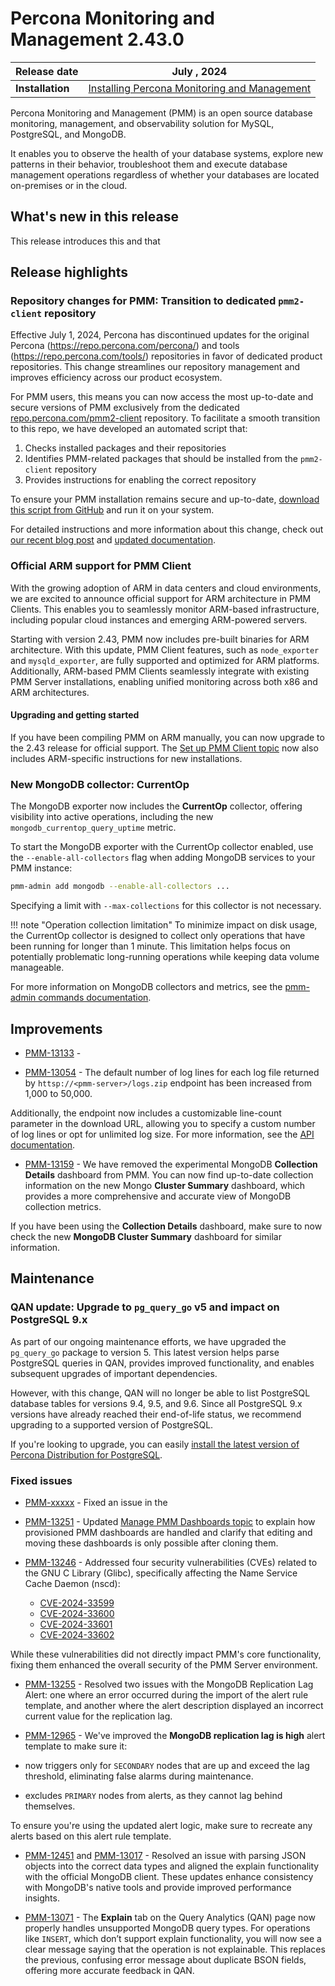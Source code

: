 # Percona Monitoring and Management 2.43.0

| **Release date** | July , 2024                                                                                     |
| -----------------| ----------------------------------------------------------------------------------------------- |
| **Installation** | [Installing Percona Monitoring and Management](../quickstart/index.md) |

Percona Monitoring and Management (PMM) is an open source database monitoring, management, and observability solution for MySQL, PostgreSQL, and MongoDB.

It enables you to observe the health of your database systems, explore new patterns in their behavior, troubleshoot them and execute database management operations regardless of whether your databases are located on-premises or in the cloud.

## What's new in this release

This release introduces this and that

## Release highlights

### Repository changes for PMM: Transition to dedicated `pmm2-client` repository


Effective July 1, 2024, Percona has discontinued updates for the original Percona (https://repo.percona.com/percona/) and tools (https://repo.percona.com/tools/) repositories in favor of dedicated product repositories. This change streamlines our repository management and improves efficiency across our product ecosystem.

For PMM users, this means you can now access the most up-to-date and secure versions of PMM exclusively from the dedicated [repo.percona.com/pmm2-client](`pmm2-client`) repository. To facilitate a smooth transition to this repo, we have developed an automated script that:

1. Checks installed packages and their repositories
2. Identifies PMM-related packages that should be installed from the `pmm2-client` repository
3. Provides instructions for enabling the correct repository

To ensure your PMM installation remains secure and up-to-date, [download this script from GitHub](https://raw.githubusercontent.com/Percona-Lab/release-aux/main/scripts/check_percona_packages.py) and run it on your system.

For detailed instructions and more information about this change, check out [our recent blog post](https://www.percona.com/blog/ensure-the-correct-repositories-are-enabled-for-percona-packages/) and [updated documentation]().

### Official ARM support for PMM Client
With the growing adoption of ARM in data centers and cloud environments, we are excited to announce official support for ARM architecture in PMM Clients. This enables you to seamlessly monitor ARM-based infrastructure, including popular cloud instances and emerging ARM-powered servers.

Starting with version 2.43, PMM now includes pre-built binaries for ARM architecture. With this update, PMM Client features, such as `node_exporter` and `mysqld_exporter`, are fully supported and optimized for ARM platforms. Additionally, ARM-based PMM Clients seamlessly integrate with existing PMM Server installations, enabling unified monitoring across both x86 and ARM architectures.

#### Upgrading and getting started
If you have been compiling PMM on ARM manually, you can now upgrade to the 2.43 release for official support. The [Set up PMM Client topic](../setting-up/client/index.md) now also includes ARM-specific instructions for new installations.

### New MongoDB collector: CurrentOp

The MongoDB exporter now includes the **CurrentOp** collector, offering visibility into active operations, including the new `mongodb_currentop_query_uptime` metric.

To start the MongoDB exporter with the CurrentOp collector enabled, use the `--enable-all-collectors` flag when adding MongoDB services to your PMM instance:

```sh
pmm-admin add mongodb --enable-all-collectors ...
```

Specifying a limit with `--max-collections` for this collector is not necessary.

!!! note "Operation collection limitation"
    To minimize impact on disk usage, the CurrentOp collector is designed to collect only operations that have been running for longer than 1 minute. This limitation helps focus on potentially problematic long-running operations while keeping data volume manageable.

For more information on MongoDB collectors and metrics, see the [pmm-admin commands documentation](../use/commamds/pmm-admin.md).



## Improvements

- [PMM-13133](https://perconadev.atlassian.net/browse/PMM-13133) -

- [PMM-13054](https://perconadev.atlassian.net/browse/PMM-13054) - The default number of log lines for each log file returned by `httsp://<pmm-server>/logs.zip` endpoint has been increased from 1,000 to 50,000.

Additionally, the endpoint now includes a customizable line-count parameter in the download URL, allowing you to specify a custom number of log lines or opt for unlimited log size. For more information, see the [API documentation](https://percona-pmm.readme.io/reference/logs).

- [PMM-13159](https://perconadev.atlassian.net/browse/PMM-13159) - We have removed the experimental MongoDB **Collection Details** dashboard from PMM. You can now find up-to-date collection information on the new Mongo **Cluster Summary** dashboard, which provides a more comprehensive and accurate view of MongoDB collection metrics.

If you have been using the **Collection Details** dashboard, make sure to now check the new **MongoDB Cluster Summary** dashboard for similar information.


## Maintenance

### QAN update: Upgrade to `pg_query_go` v5 and impact on PostgreSQL 9.x

As part of our ongoing maintenance efforts, we have upgraded the `pg_query_go` package to version 5. This latest version helps parse PostgreSQL queries in QAN, provides improved functionality, and enables subsequent upgrades of important dependencies.

However, with this change, QAN will no longer be able to list PostgreSQL database tables for versions 9.4, 9.5, and 9.6. Since all PostgreSQL 9.x versions have already reached their end-of-life status, we recommend upgrading to a supported version of PostgreSQL.

If you're looking to upgrade, you can easily [install the latest version of Percona Distribution for PostgreSQL](https://docs.percona.com/postgresql/16/installing.html).

### Fixed issues


- [PMM-xxxxx](https://perconadev.atlassian.net/browse/PMM-xxxx) - Fixed an issue in the 
- [PMM-13251](https://perconadev.atlassian.net/browse/PMM-13251) - Updated [Manage PMM Dashboards topic](..docs/details/dashboards/dashboard-manage-dashboards.md) to explain how provisioned PMM dashboards are handled and clarify that editing and moving these dashboards is only possible after cloning them.

- [PMM-13246](https://perconadev.atlassian.net/browse/PMM-13246) - Addressed four security vulnerabilities (CVEs) related to the GNU C Library (Glibc), specifically affecting the Name Service Cache Daemon (nscd):

   - [CVE-2024-33599](https://nvd.nist.gov/vuln/detail/CVE-2024-33599)
   - [CVE-2024-33600](https://nvd.nist.gov/vuln/detail/CVE-2024-33600)
   - [CVE-2024-33601](https://nvd.nist.gov/vuln/detail/CVE-2024-33601)
   - [CVE-2024-33602](https://nvd.nist.gov/vuln/detail/CVE-2024-33602)


 While these vulnerabilities did not directly impact PMM's core functionality, fixing them enhanced the overall security of the PMM Server environment.

- [PMM-13255](https://perconadev.atlassian.net/browse/PMM-13255) - Resolved two issues with the MongoDB Replication Lag Alert: one where an error occurred during the import of the alert rule template, and another where the alert description displayed an incorrect current value for the replication lag.



- [PMM-12965](https://perconadev.atlassian.net/browse/PMM-12965) - We've improved the 
**MongoDB replication lag is high** alert template to make sure it:

- now triggers only for `SECONDARY` nodes that are up and exceed the lag threshold, eliminating false alarms during maintenance.
- excludes `PRIMARY` nodes from alerts, as they cannot lag behind themselves.

To ensure you're using the updated alert logic, make sure to recreate any alerts based on this alert rule template.

- [PMM-12451](https://perconadev.atlassian.net/browse/PMM-12451) and [PMM-13017](https://perconadev.atlassian.net/browse/PMM-13017) - Resolved an issue with parsing JSON objects into the correct data types and aligned the explain functionality with the official MongoDB client. These updates enhance consistency with MongoDB's native tools and provide improved performance insights.

- [PMM-13071](https://perconadev.atlassian.net/browse/PMM-13071) - The **Explain** tab on the Query Analytics (QAN) page now properly handles unsupported MongoDB query types. For operations like `INSERT`, which don’t support explain functionality, you will now see a clear message saying that the operation is not explainable. This replaces the previous, confusing error message about duplicate BSON fields, offering more accurate feedback in QAN.

